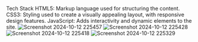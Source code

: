 
Tech Stack
HTML5: Markup language used for structuring the content.
CSS3: Styling used to create a visually appealing layout, with responsive design features.
JavaScript: Adds interactivity and dynamic elements to the site.
![Screenshot 2024-10-12 225457](https://github.com/user-attachments/assets/a77a5a35-f884-4799-a476-2aec8ef8ddf3)
![Screenshot 2024-10-12 225428](https://github.com/user-attachments/assets/390905de-6778-4e85-a206-13eddc79cd72)
![Screenshot 2024-10-12 225418](https://github.com/user-attachments/assets/53dfca43-feaf-4e67-9187-ca92bc157072)
![Screenshot 2024-10-12 225329](https://github.com/user-attachments/assets/57cc48b3-29fb-42f4-a7cd-3c5c2c136dea)
